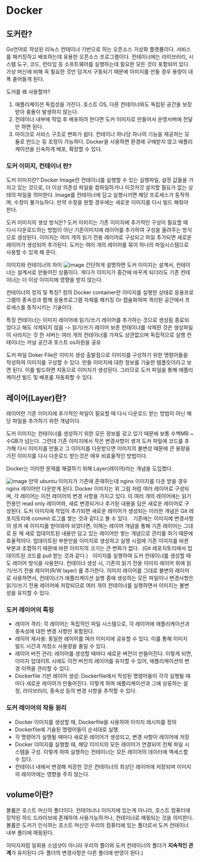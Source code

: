 # Docker

## 도커란?
Go언어로 작성된 리눅스 컨테이너 기반으로 하는 오픈소스 가상화 플랫폼이다. 서비스를 패키징하고 배포하는데 유용한 오픈소스 프로그램이다.
컨테이너에는 라이브러리, 시스템 도구, 코드, 런타임 등 소프트웨어를 실행하는데 필요한 모든 것이 포함되어 있다.
가상 머신에 비해 꼭 필요한 것만 담겨서 구동되기 때문에 이미지를 만들 경우 용량이 대폭 줄어들게 된다.

도커를 왜 사용할까?
1. 애플리케이션 독립성을 가진다. 호스트 OS, 다른 컨테이너와도 독립된 공간을 보장받아 충돌이 발생하지 않는다.
2. 컨테이너 내부에 작업 후 배포하려 한다면 도커 이미지로 만들어서 운영서버에 전달만 하면 된다.
3. 마이크로 서비스 구조로 변화가 쉽다. 컨테이너 하나당 하나의 기능을 제공하는 모듈로 만드는 등 조정이 가능하다.
Docker을 사용하면 환경에 구애받지 않고 애플리케이션을 신속하게 배포, 확장할 수 있다.

### 도커 이미지, 컨테이너 란?
도커 이미지란? 
Docker Image란 컨테이너를 실행할 수 있는 실행파일, 설정 값들을 가지고 있는 것으로,
더 이상 의존성 파일을 컴파일하거나 이것저것 설치할 필요가 없는 상태의 파일을 의미한다.
Image를 컨테이너에 담고 실행시키면 해당 프로세스가 동작하며, 수정이 불가능하다.
만약 수정을 원할 경우에는 새로운 이미지를 다시 빌드 해줘야 한다.

도커 이미지의 생성 방식은?
도커 이미지는 기존 이미지에 추가적인 구성이 필요할 때 다시 다운로드하는 방법이 아닌
기존이미지에 레이어를 추가하여 구성을 올려주는 방식으로 생성된다.
이미지는 여러 개의 읽기 전용 레이어로 구성되고 파일 추가되면 새로운 레이어가 생성되어 추가된다.
도커는 여러 개의 레이어를 묶어 하나의 파일시스템으로 사용할 수 있게 해 준다.

이미지와 컨테이너의 차이
![image](https://github.com/AhnDaHoon/Docker/assets/82018440/f08ecd04-abae-4117-a494-59af616c411a)
간단하게 설명하면 도커 이미지는 설계서, 컨테이너는 설계서로 만들어진 상품이다.
게다가 이미지가 중간에 바꾸게 되더라도 기존 컨테이너는 더 이상 이미지에 영향을 받지 않는다.

컨테이너의 정의 및 특징?
정의
Docker container란 이미지를 실행한 상태로 응용프로그램의 종속성과 함께 응용프로그램 자체를 
패키징 Or 캡슐화하여 격리된 공간에서 프로세스를 동작시키는 기술이다.

특징
컨테이너는 이미지 레이어에 읽기/쓰기 레이어를 추가하는 것으로 생성됨
종료되었다고 해도 삭제되지 않음 -> 읽기/쓰기 레이어 보존
컨테이너를 삭제한 것은 생성파일이 사라지는 것
한 서버는 여러 개의 컨테이너를 가져도 상관없으며 독립적으로 실행
컨테이너는 커널 공간과 호스트 os자원을 공유
 
도커 파일
Doker File은 이미지 생성 출발점으로 이미지를 구성하기 위한 명령어들을 작성하여 이미지를 구성할 수 있다.
만들 이미지에 대한 정보를 기술한 템플릿이라고 보면 된다.
이를 빌드하면 자동으로 이미지가 생성된다. 그러므로 도커 파일을 통해 애플리케이션 빌드 및 배포를 자동화할 수 있다.

## 레이어(Layer)란?
레이어란 기존 이미지에 추가적인 파일이 필요할 때 다시 다운로드 받는 방법이 아닌 해당 파일을 추가하기 위한 개념이다. 

도커 이미지는 컨테이너를 생성하기 위한 모든 정보를 갖고 있기 때문에 보통 수백MB ~ 수GB가 넘는다.
그런데 기존 이미지에서 작은 변경사항이 생겨 도커 파일에 코드를 추가해 다시 이미지를 만들고 그 이미지를 다운받으면 이미지의 불변성 때문에 큰 용량을 가진 이미지를 다시 다운로드 받는것은 매우 비효율적인 방법이다.

Docker는 이러한 문제를 해결하기 위해 Layer(레이어)라는 개념을 도입했다.

![image](https://github.com/AhnDaHoon/Docker/assets/82018440/05703cc1-7335-4d75-a6e2-f0d9c75567e0)
만약 ubuntu 이미지가 기존에 존재하는데 nginx 이미지를 다운 받을 경우 nginx 레이어만 다운받게 된다.
Docker 이미지는 위 그림 처럼 여러 레이어로 구성되며, 각 레이어는 이전 레이어의 변경 사항을 가지고 있다.
이 여러 개의 레이어에는 읽기 전용인 read only 레이어와, 새로 변경되거나 추가된 내용을 담은 새로운 레이어로 구성된다.
도커 이미지에 작업이 추가되면 새로운 레이어가 생성되는 이러한 개념은 Git 레포지토리에 commit 로그를 쌓는 것과 같다고 볼 수 있다.
 
기존에는 이미지에 변경사항이 생겨 새 이미지를 받아와야 되었다면,
이제는 레이어 개념을 통해 기존 레이어는 그대로 둔 채 새로 업데이트된 내용만 담고 있는 레이어만 쌓는 개념으로 관리를 하기 때문에 효율적이다.
업데이트된 부분만을 이미지로 생성하고 실행 시점에 기존 이미지를 바뀐 부분과 조합하기 때문에 바뀐 이미지의 크기는 큰 변화가 없다.  (Git 레포지토리에서 업데이트된 코드를 pull 받는 것과 같다.)
 
이미지를 실행하여 도커 컨테이너를 생성할 때도 레이어 방식을 사용한다.
컨테이너 생성 시, 기존의 읽기 전용 이미지 레이어 위에 읽기/쓰기 전용 레이어(R/W layer) 를 추가한다. 
이미지 레이어를 그대로 불변의 레이어로 사용하면서, 컨테이너가 애플리케이션 실행 중에 생성하는 모든 파일이나 변경사항은 읽기/쓰기 전용 레이어에 저장되므로 
여러 개의 컨테이너를 실행하면서 이미지는 불변성을 유지할 수 있다.

### 도커 레이어의 특징
- 레이어 격리: 각 레이어는 독립적인 파일 시스템으로, 각 레이어에 애플리케이션과 종속성에 대한 변경 사항만 포함된다.
- 레이어 재사용: 동일한 레이어를 여러 이미지에 공유할 수 있다. 이를 통해 이미지 빌드 시간과 저장소 사용량을 줄일 수 있다.
- 레이어 버전 관리: 레이어를 생성할 때마다 새로운 버전이 만들어진다. 이렇게 되면, 이미지 업데이트 시에도 이전 버전의 레이어를 유지할 수 있어, 애플리케이션의 변경 이력을 관리할 수 있다.
- Dockerfile 기반 레이어 생성: Dockerfile에서 작성된 명령어들이 각각 실행될 때마다 새로운 레이어가 만들어진다. 이렇게 하여 애플리케이션과 그에 상응하는 설정, 라이브러리, 종속성 등의 변경 사항을 추적할 수 있다.

### 도커 레이어의 작동 원리
- Docker 이미지를 생성할 때, Dockerfile을 사용하여 이미지 레시피를 정의
- Dockerfile에 기술된 명령어들이 순서대로 실행.
- 각 명령어가 실행될 때마다 새로운 레이어가 생성되고, 변경 사항이 레이어에 저장
- Docker 이미지를 실행할 때, 해당 이미지의 모든 레이어가 연결되어 전체 파일 시스템을 구성. 이렇게 하여 실행하는 컨테이너는 모든 레이어의 데이터에 액세스할 수 있다.
- 컨테이너 내에서 변경해 저장한 것은 컨테이너의 최상단 레이어에 저장되며 이미지의 레이어에는 영향을 주지 않는다.

## volume이란?
볼륨은 호스트 머신의 폴더이다.
컨테이너나 이미지에 있는게 아니라, 호스트 컴퓨터에 장착된 하드 드라이브에 존재하여 사용가능하거나, 컨테이너로 매핑되는 것을 의미한다.
볼륨은 도커가 인식하는 호스트 머신인 우리의 컴퓨터에 있는 폴더로서 도커 컨테이너 내부 폴더에 매핑된다.

이미지처럼 일회용 스냅샷이 아니라 우리의 폴더와 도커 컨테이너의 폴더가 <b>지속적인 관계</b>가 유지된다.(두 폴더의 변경사항은 다른 폴더에 반영이 된다.)




